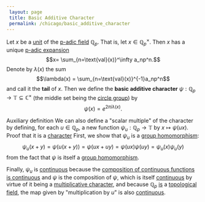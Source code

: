 ```yaml
---
 layout: page
 title: Basic Additive Character
 permalink: /chicago/basic_additive_character
---
```

Let $x$ be a [unit](https://mathgloss.github.io/MathGloss/chicago/unit_of_a_ring) of the [p-adic field](https://mathgloss.github.io/MathGloss/chicago/p-adic_field) $\mathbb Q_p$. That is, let $x\in\mathbb Q_p^\times$. Then $x$ has a unique [p-adic expansion](https://mathgloss.github.io/MathGloss/chicago/p-adic_expansion_is_unique) $$x= \sum_{n=\text{val}(x)}^\infty a_np^n.$$ Denote by $\lambda(x)$ the sum $$\lambda(x) = \sum_{n=\text{val}(x)}^{-1}a_np^n$$ and call it the **tail** of $x$. Then we define the **basic additive character** $\psi:\mathbb Q_p\to \mathbb T\subseteq \mathbb C^\times$ (the middle set being the [circle group](https://mathgloss.github.io/MathGloss/chicago/circle_group)) by $$\psi(x) = e^{2\pi i \lambda(x)}.$$


 Auxiliary definition
We can also define a "scalar multiple" of the character by defining, for each $u\in\mathbb Q_p$, a new function $\psi_u:\mathbb Q_p\to \mathbb T$ by $x\mapsto \psi(ux)$.  
 Proof that it is a [character](https://mathgloss.github.io/MathGloss/chicago/multiplicative_character)
First, we show that $\psi_u$ is a [group homomorphism](https://mathgloss.github.io/MathGloss/chicago/group_homomorphism): $$\psi_u(x+y) = \psi(u(x+y)) = \psi(ux+uy) = \psi(ux)\psi(uy) = \psi_u(x)\psi_u(y)$$ from the fact that $\psi$ is itself a [group homomorphism](https://mathgloss.github.io/MathGloss/chicago/group_homomorphism). 

Finally, $\psi_u$ is [continuous](https://mathgloss.github.io/MathGloss/chicago/continuous) because the [composition of continuous functions is continuous](https://mathgloss.github.io/MathGloss/chicago/composition_of_continuous_functions_is_continuous) and $\psi$ is the composition of $\psi$, which is itself [continuous](https://mathgloss.github.io/MathGloss/chicago/continuous) by virtue of it being a [multiplicative character](https://mathgloss.github.io/MathGloss/chicago/multiplicative_character), and because $\mathbb Q_p$ [is](https://mathgloss.github.io/MathGloss/chicago/Qp_is_a_topological_field) a [topological field](https://mathgloss.github.io/MathGloss/chicago/topological_field), the map given by "multiplication by $u$" is also [continuous](https://mathgloss.github.io/MathGloss/chicago/continuous). 